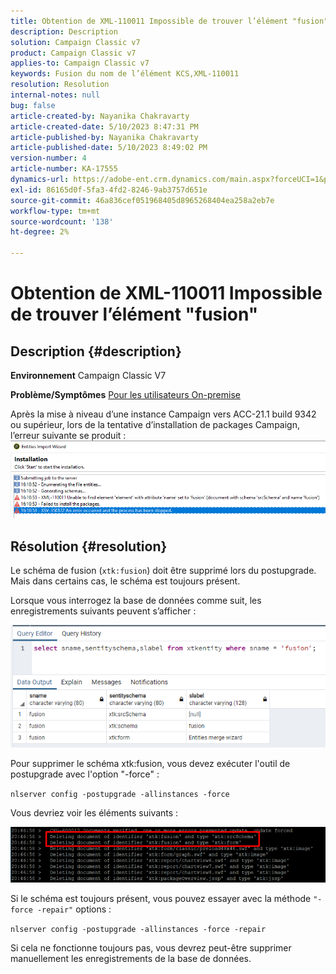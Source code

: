 ```yaml
---
title: Obtention de XML-110011 Impossible de trouver l’élément "fusion"
description: Description
solution: Campaign Classic v7
product: Campaign Classic v7
applies-to: Campaign Classic v7
keywords: Fusion du nom de l’élément KCS,XML-110011
resolution: Resolution
internal-notes: null
bug: false
article-created-by: Nayanika Chakravarty
article-created-date: 5/10/2023 8:47:31 PM
article-published-by: Nayanika Chakravarty
article-published-date: 5/10/2023 8:49:02 PM
version-number: 4
article-number: KA-17555
dynamics-url: https://adobe-ent.crm.dynamics.com/main.aspx?forceUCI=1&pagetype=entityrecord&etn=knowledgearticle&id=bfce3ce1-73ef-ed11-8849-6045bd006239
exl-id: 86165d0f-5fa3-4fd2-8246-9ab3757d651e
source-git-commit: 46a836cef051968405d8965268404ea258a2eb7e
workflow-type: tm+mt
source-wordcount: '138'
ht-degree: 2%

---
```


# Obtention de XML-110011 Impossible de trouver l’élément &quot;fusion&quot;

## Description {#description}

<b>Environnement</b>
Campaign Classic V7


<b>Problème/Symptômes</b>
<u>Pour les utilisateurs On-premise</u>

Après la mise à niveau d’une instance Campaign vers ACC-21.1 build 9342 ou supérieur, lors de la tentative d’installation de packages Campaign, l’erreur suivante se produit :
<br>![](assets/___c0ce3ce1-73ef-ed11-8849-6045bd006239___.png)

## Résolution {#resolution}


Le schéma de fusion (`xtk:fusion`) doit être supprimé lors du postupgrade. Mais dans certains cas, le schéma est toujours présent.

Lorsque vous interrogez la base de données comme suit, les enregistrements suivants peuvent s’afficher :

![](assets/5cf5ba8b-f838-ec11-b6e6-000d3a348885.png)

Pour supprimer le schéma xtk:fusion, vous devez exécuter l&#39;outil de postupgrade avec l&#39;option &quot;-force&quot; :

`nlserver config -postupgrade -allinstances -force`

Vous devriez voir les éléments suivants :

![](assets/406e7298-f938-ec11-b6e6-000d3a348885.png)

Si le schéma est toujours présent, vous pouvez essayer avec la méthode `"-force -repair"` options :

`nlserver config -postupgrade -allinstances -force -repair`

Si cela ne fonctionne toujours pas, vous devrez peut-être supprimer manuellement les enregistrements de la base de données.
